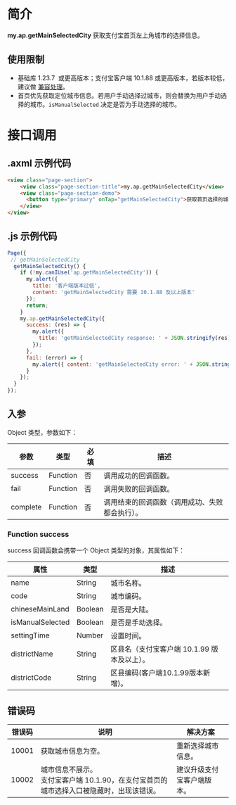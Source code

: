 # 简介
**my.ap.getMainSelectedCity** 获取支付宝首页左上角城市的选择信息。

## 使用限制

- 基础库 1.23.7  或更高版本；支付宝客户端 10.1.88 或更高版本，若版本较低，建议做 [兼容处理](https://opendocs.alipay.com/mini/framework/compatibility)。
- 首页优先获取定位城市信息。若用户手动选择过城市，则会替换为用户手动选择的城市。`isManualSelected` 决定是否为手动选择的城市。

# 接口调用

## .axml 示例代码

```html
<view class="page-section">
    <view class="page-section-title">my.ap.getMainSelectedCity</view>
    <view class="page-section-demo">
      <button type="primary" onTap="getMainSelectedCity">获取首页选择的城市</button>
    </view>
</view>
```

## .js 示例代码

```javascript
Page({
 // getMainSelectedCity
  getMainSelectedCity() {
    if (!my.canIUse('ap.getMainSelectedCity')) {
      my.alert({ 
        title: '客户端版本过低',
        content: 'getMainSelectedCity 需要 10.1.88 及以上版本'
      });
      return;
    } 
    my.ap.getMainSelectedCity({
      success: (res) => {
        my.alert({
          title: 'getMainSelectedCity response: ' + JSON.stringify(res),
        });
      },
      fail: (error) => {
        my.alert({ content: 'getMainSelectedCity error: ' + JSON.stringify(error)});
      }
    });
  }
});
```

## 入参

Object 类型，参数如下：

| **参数** | **类型** | **必填** | **描述** |
| --- | --- | --- | --- |
| success | Function | 否 | 调用成功的回调函数。 |
| fail | Function | 否 | 调用失败的回调函数。 |
| complete | Function | 否 | 调用结束的回调函数（调用成功、失败都会执行）。 |


### Function success

success 回调函数会携带一个 Object 类型的对象，其属性如下：

| **属性** | **类型** | **描述** |
| --- | --- | --- |
| name | String | 城市名称。 |
| code | String | 城市编码。 |
| chineseMainLand | Boolean | 是否是大陆。 |
| isManualSelected | Boolean | 是否是手动选择。 |
| settingTime | Number | 设置时间。 |
| districtName | String | 区县名（支付宝客户端 10.1.99 版本及以上）。 |
| districtCode | String | 区县编码(客户端10.1.99版本新增)。 |


## 错误码
| **错误码** | **说明** | **解决方案** |
| --- | --- | --- |
| 10001 | 获取城市信息为空。 | 重新选择城市信息。 |
| 10002 | 城市信息不展示。<br/>支付宝客户端 10.1.90，在支付宝首页的城市选择入口被隐藏时，出现该错误。 | 建议升级支付宝客户端版本。 |
